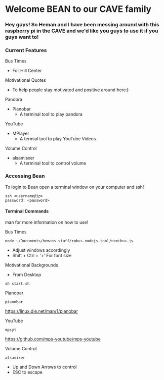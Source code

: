 # Welcome BEAN to our CAVE family 

### Hey guys!  So Heman and I have been messing around with this raspberry pi in the CAVE and we'd like you guys to use it if you guys want to!

### Current Features

Bus Times
* For Hill Center

Motivational Quotes
* To help people stay motivated and positive around here:)

Pandora
* Pianobar
  * A terminal tool to play pandora

YouTube
* MPlayer
  * A termial tool to play YouTube Videos

Volume Control
* alsamisxer
  * A terminal tool to control volume


### Accessing Bean

To login to Bean open a terminal window on your computer and ssh!
```
ssh <username@ip> 
password: <password>
```


#### Terminal Commands

man <command> for more information on how to use!

Bus Times
```
node ~/Documents/hemans-stuff/rubus-nodejs-tool/nextbus.js
```
* Adjust windows accordingly
* Shift + Ctrl + '+' For font size

Motivational Backgrounds
* From Desktop

```
sh start.sh
```

Pianobar
```
pianobar
```
https://linux.die.net/man/1/pianobar


YouTube

```
mpsyt
```
https://github.com/mps-youtube/mps-youtube

Volume Control

```
alsamixer
```

* Up and Down Arrows to control
* ESC to escape

